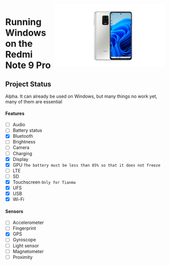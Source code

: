 <img align="right" src="https://github.com/Rubanoxd/Port-Windows-11-redmi-note-9_pro/blob/main/Miatoll.png" width="350" alt="Windows 11 Running On A Poco X3 Pro">


# Running Windows on the Redmi Note 9 Pro

## Project Status

Alpha. It can already be used on Windows, but many things no work yet, many of them are essential

#### Features

- [ ] Audio 
- [ ] Battery status
- [x] Bluetooth 
- [ ] Brightness
- [ ] Camera
- [ ] Charging 
- [x] Display
- [x] GPU ```The battery must be less than 85% so that it does not freeze```
- [ ] LTE 
- [ ] SD 
- [X] Touchscreen ```Only for Tianma```
- [x] UFS
- [x] USB
- [x] Wi-Fi 

#### Sensors
- [ ] Accelerometer
- [ ] Fingerprint
- [x] GPS
- [ ] Gyroscope
- [ ] Light sensor
- [ ] Magnetometer
- [ ] Proximity
